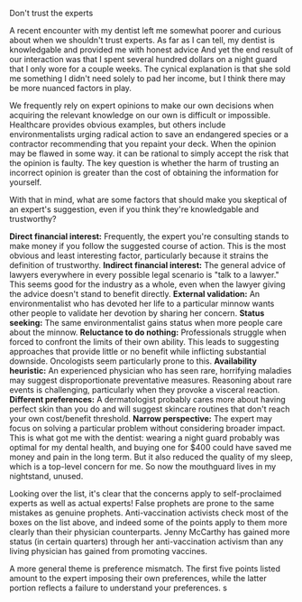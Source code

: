 Don't trust the experts

A recent encounter with my dentist left me somewhat poorer and curious about when we shouldn't trust experts. As far as I can tell, my dentist is knowledgable and provided me with honest advice And yet the end result of our interaction was that I spent several hundred dollars on a night guard that I only wore for a couple weeks. The cynical explanation is that she sold me something I didn't need solely to pad her income, but I think there may be more nuanced factors in play.

We frequently rely on expert opinions to make our own decisions when acquiring the relevant knowledge on our own is difficult or impossible. Healthcare provides obvious examples, but others include environmentalists urging radical action to save an endangered species or a contractor recommending that you repaint your deck. When the opinion may be flawed in some way. it can be rational to simply accept the risk that the opinion is faulty. The key question is whether the harm of trusting an incorrect opinion is greater than the cost of obtaining the information for yourself.

With that in mind, what are some factors that should make you skeptical of an expert's suggestion, even if you think they're knowledgable and trustworthy?

**Direct financial interest:** Frequently, the expert you're consulting stands to make money if you follow the suggested course of action. This is the most obvious and least interesting factor, particularly because it strains the definition of trustworthy.
**Indirect financial interest:** The general advice of lawyers everywhere in every possible legal scenario is "talk to a lawyer." This seems good for the industry as a whole, even when the lawyer giving the advice doesn't stand to benefit directly.
**External validation:** An environmentalist who has devoted her life to a particular minnow wants other people to validate her devotion by sharing her concern.
**Status seeking:** The same environmentalist gains status when more people care about the minnow. 
**Reluctance to do nothing:** Professionals struggle when forced to confront the limits of their own ability. This leads to suggesting approaches that provide little or no benefit while inflicting substantial downside. Oncologists seem particularly prone to this.
**Availability heuristic:** An experienced physician who has seen rare, horrifying maladies may suggest disproportionate preventative measures. Reasoning about rare events is challenging, particularly when they provoke a visceral reaction.
**Different preferences:** A dermatologist probably cares more about having perfect skin than you do and will suggest skincare routines that don't reach your own cost/benefit threshold.
**Narrow perspective:** The expert may focus on solving a particular problem without considering broader impact. This is what got me with the dentist: wearing a night guard probably was optimal for my dental health, and buying one for $400 could have saved me money and pain in the long term. But it also reduced the quality of my sleep, which is a top-level concern for me. So now the mouthguard lives in my nightstand, unused.

Looking over the list, it's  clear that the concerns apply to self-proclaimed experts as well as actual experts! False prophets are prone to the same mistakes as genuine prophets. Anti-vaccination activists check most of the boxes on the list above, and indeed some of the points apply to them more clearly than their physician counterparts. Jenny McCarthy has gained more status (in certain quarters) through her anti-vaccination activism than any living physician has gained from promoting vaccines.

A more general theme is preference mismatch. The first five points listed amount to the expert imposing their own preferences, while the latter portion reflects a failure to understand your preferences. s